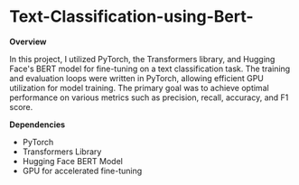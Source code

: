 # Text-Classification-using-Bert-

**Overview**

In this project, I utilized PyTorch, the Transformers library, and Hugging Face's BERT model for fine-tuning on a text classification task. The training and evaluation loops were written  in PyTorch, allowing efficient GPU utilization for model training. The primary goal was to achieve optimal performance on various metrics such as precision, recall, accuracy, and F1 score. 

**Dependencies**

- PyTorch
- Transformers Library
- Hugging Face BERT Model
- GPU for accelerated fine-tuning
